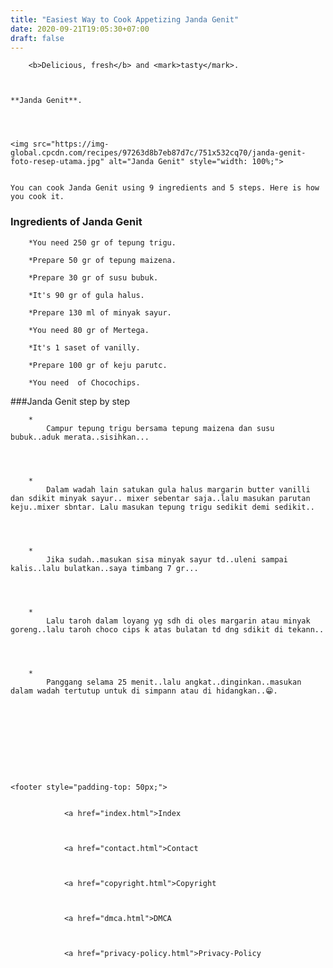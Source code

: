 ```yaml
---
title: "Easiest Way to Cook Appetizing Janda Genit"
date: 2020-09-21T19:05:30+07:00
draft: false
---
```



  
    

        <b>Delicious, fresh</b> and <mark>tasty</mark>.
    
        

	**Janda Genit**. 
	


	
	<img src="https://img-global.cpcdn.com/recipes/97263d8b7eb87d7c/751x532cq70/janda-genit-foto-resep-utama.jpg" alt="Janda Genit" style="width: 100%;">
	
	
	You can cook Janda Genit using 9 ingredients and 5 steps. Here is how you cook it.


### Ingredients of Janda Genit


	
		*You need 250 gr of tepung trigu.
	
		*Prepare 50 gr of tepung maizena.
	
		*Prepare 30 gr of susu bubuk.
	
		*It's 90 gr of gula halus.
	
		*Prepare 130 ml of minyak sayur.
	
		*You need 80 gr of Mertega.
	
		*It's 1 saset of vanilly.
	
		*Prepare 100 gr of keju parutc.
	
		*You need  of Chocochips.
	


	



###Janda Genit step by step
	
		*
			Campur tepung trigu bersama tepung maizena dan susu bubuk..aduk merata..sisihkan...
			
			
		
	
		*
			Dalam wadah lain satukan gula halus margarin butter vanilli dan sdikit minyak sayur.. mixer sebentar saja..lalu masukan parutan keju..mixer sbntar. Lalu masukan tepung trigu sedikit demi sedikit..
			
			
		
	
		*
			Jika sudah..masukan sisa minyak sayur td..uleni sampai kalis..lalu bulatkan..saya timbang 7 gr...
			
			
		
	
		*
			Lalu taroh dalam loyang yg sdh di oles margarin atau minyak goreng..lalu taroh choco cips k atas bulatan td dng sdikit di tekann..
			
			
		
	
		*
			Panggang selama 25 menit..lalu angkat..dinginkan..masukan dalam wadah tertutup untuk di simpann atau di hidangkan..😁.
			
			
		
	



	

    
    <footer style="padding-top: 50px;">
        
            
                <a href="index.html">Index
                
                
            
                <a href="contact.html">Contact
                
                
            
                <a href="copyright.html">Copyright
                
                
            
                <a href="dmca.html">DMCA
                
                
            
                <a href="privacy-policy.html">Privacy-Policy
                
            
        